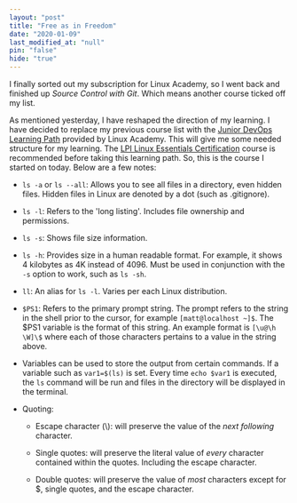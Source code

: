 ```yaml
---
layout: "post"
title: "Free as in Freedom"
date: "2020-01-09"
last_modified_at: "null"
pin: "false"
hide: "true"
---
```


I finally sorted out my subscription for Linux Academy, so I went back and
finished up _Source Control with Git_. Which means another course ticked off my
list.

As mentioned yesterday, I have reshaped the direction of my learning. I have
decided to replace my previous course list with
the [Junior DevOps Learning Path](https://linuxacademy.com/learning-path/junior-devops-engineer-entry-level/)
provided by Linux Academy. This will give me some needed structure for my
learning.
The [LPI Linux Essentials Certification](https://linuxacademy.com/cp/modules/view/id/346)
course is recommended before taking this learning path. So, this is the course I
started on today. Below are a few notes:

- `ls -a` or `ls --all`: Allows you to see all files in a directory, even hidden
  files. Hidden files in Linux are denoted by a dot (such as .gitignore).

- `ls -l`: Refers to the 'long listing'. Includes file ownership and
  permissions.

- `ls -s`: Shows file size information.

- `ls -h`: Provides size in a human readable format. For example, it shows 4
  kilobytes as 4K instead of 4096. Must be used in conjunction with the `-s`
  option to work, such as `ls -sh`.

- `ll`: An alias for `ls -l`. Varies per each Linux distribution.

- `$PS1`: Refers to the primary prompt string. The prompt refers to the string
  in the shell prior to the cursor, for example `[matt@localhost ~]$`. The \$PS1
  variable is the format of this string. An example format is `[\u@\h \W]\$`
  where each of those characters pertains to a value in the string above.

- Variables can be used to store the output from certain commands. If a variable
  such as `var1=$(ls)` is set. Every time `echo $var1` is executed, the `ls`
  command will be run and files in the directory will be displayed in the
  terminal.

- Quoting:

  - Escape character (\\\): will preserve the value of the _next following_
    character.

  - Single quotes: will preserve the literal value of _every_ character
    contained within the quotes. Including the escape character.

  - Double quotes: will preserve the value of _most_ characters except for \$,
    single quotes, and the escape character.
